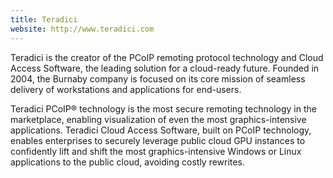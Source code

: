 ```yaml
---
title: Teradici
website: http://www.teradici.com
---
```


Teradici is the creator of the PCoIP remoting protocol technology and Cloud Access Software, the leading solution for a cloud-ready future. Founded in 2004, the Burnaby company is focused on its core mission of seamless delivery of workstations and applications for end-users.

Teradici PCoIP® technology is the most secure remoting technology in the marketplace, enabling visualization of even the most graphics-intensive applications. Teradici Cloud Access Software, built on PCoIP technology, enables enterprises to securely leverage public cloud GPU instances to confidently lift and shift the most graphics-intensive Windows or Linux applications to the public cloud, avoiding costly rewrites.
